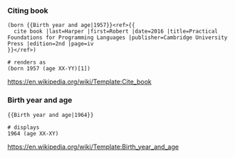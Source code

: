 ### Citing book

```
(born {{Birth year and age|1957}}<ref>{{
  cite book |last=Harper |first=Robert |date=2016 |title=Practical Foundations for Programming Languages |publisher=Cambridge University Press |edition=2nd |page=iv
}}</ref>)

# renders as
(born 1957 (age XX-YY)[1])
```

https://en.wikipedia.org/wiki/Template:Cite_book


### Birth year and age

```
{{Birth year and age|1964}}

# displays
1964 (age XX-XY)
```

https://en.wikipedia.org/wiki/Template:Birth_year_and_age